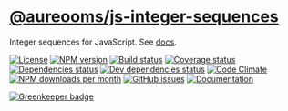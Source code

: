 [@aureooms/js-integer-sequences](https://aureooms.github.io/js-integer-sequences)
==

Integer sequences for JavaScript.
See [docs](https://aureooms.github.io/js-integer-sequences/index.html).

[![License](https://img.shields.io/github/license/aureooms/js-integer-sequences.svg?style=flat)](https://raw.githubusercontent.com/aureooms/js-integer-sequences/master/LICENSE)
[![NPM version](https://img.shields.io/npm/v/@aureooms/js-integer-sequences.svg?style=flat)](https://www.npmjs.org/package/@aureooms/js-integer-sequences)
[![Build status](https://img.shields.io/travis/aureooms/js-integer-sequences.svg?style=flat)](https://travis-ci.org/aureooms/js-integer-sequences)
[![Coverage status](https://img.shields.io/coveralls/aureooms/js-integer-sequences.svg?style=flat)](https://coveralls.io/r/aureooms/js-integer-sequences)
[![Dependencies status](https://img.shields.io/david/aureooms/js-integer-sequences.svg?style=flat)](https://david-dm.org/aureooms/js-integer-sequences#info=dependencies)
[![Dev dependencies status](https://img.shields.io/david/dev/aureooms/js-integer-sequences.svg?style=flat)](https://david-dm.org/aureooms/js-integer-sequences#info=devDependencies)
[![Code Climate](https://img.shields.io/codeclimate/github/aureooms/js-integer-sequences.svg?style=flat)](https://codeclimate.com/github/aureooms/js-integer-sequences)
[![NPM downloads per month](https://img.shields.io/npm/dm/@aureooms/js-integer-sequences.svg?style=flat)](https://www.npmjs.org/package/@aureooms/js-integer-sequences)
[![GitHub issues](https://img.shields.io/github/issues/aureooms/js-integer-sequences.svg?style=flat)](https://github.com/aureooms/js-integer-sequences/issues)
[![Documentation](https://aureooms.github.io/js-integer-sequences/badge.svg)](https://aureooms.github.io/js-integer-sequences/source.html)


[![Greenkeeper badge](https://badges.greenkeeper.io/aureooms/js-integer-sequences.svg)](https://greenkeeper.io/)
